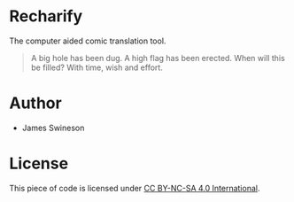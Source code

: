 # Recharify
The computer aided comic translation tool.

> A big hole has been dug.
> A high flag has been erected.
> When will this be filled?
> With time, wish and effort.

# Author
 * James Swineson

# License
This piece of code is licensed under [CC BY-NC-SA 4.0 International](https://creativecommons.org/licenses/by-nc-sa/4.0/deed.en).
